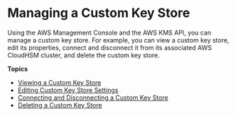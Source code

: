 # Managing a Custom Key Store<a name="manage-keystore"></a>

Using the AWS Management Console and the AWS KMS API, you can manage a custom key store\. For example, you can view a custom key store, edit its properties, connect and disconnect it from its associated AWS CloudHSM cluster, and delete the custom key store\.

**Topics**
+ [Viewing a Custom Key Store](view-keystore.md)
+ [Editing Custom Key Store Settings](update-keystore.md)
+ [Connecting and Disconnecting a Custom Key Store](disconnect-keystore.md)
+ [Deleting a Custom Key Store](delete-keystore.md)
